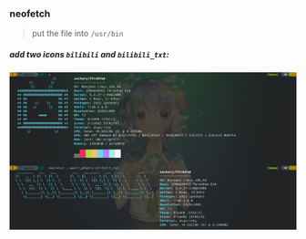 ### neofetch

>put the file into `/usr/bin`

##### add two icons `bilibili` and `bilibili_txt`:

![bilibili](./case.png) 
